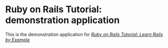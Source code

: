 # Ruby on Rails Tutorial: demonstration application

This is the demonstration application for [*Ruby on Rails Tutorial: Learn Rails by Example*](http://railstutorial.org)